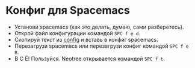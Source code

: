 # Конфиг для Spacemacs

- Установи spacemacs (как это делать, думаю, сами разберетесь).
- Открой файл конфигурации командой `SPC f e d`.
- Скопируй текст из [config](config.el) и вставь в конфиг spacemacs.
- Перезагрузи spacemacs или перезагрузи конфиг командой `SPC f e R`.
- В С Ё! Пользуйся. Neotree открывается командой `SPC f t`.
